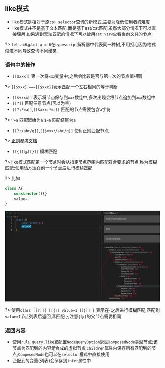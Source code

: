 ## like模式
- like模式是相对于原`css selector`查询的新模式,主要为降低使用者的难度
- like模式并不是基于文本匹配,而是基于ast/cst匹配,虽然大部分情况下可以直接理解,如果遇到无法匹配的情况下可以使用`ast view`查看当前文件的节点

?> `let a=6`与`let a = 6`在`typescript`解析器中代表同一种树,不用担心因为格式缩进不同导致查询不同结果
### 语句中的操作

- `[[$xxx]]` 第一次将`xxx`变量中;之后会比较是否与第一次的节点值相同

?> `[[$xxx]]===[[$xxx]]`表示匹配一个左右相同的等于判断
- `[[$+xxx]]` 表示将节点保存到`xxx`数组中,多次出现会将节点追加到`xxx`数组中
- `[[?]]` 匹配任意节点(可以为空)
- `[[?:*=a]]`,`[[$xxx:*=a]]` 匹配的节点需要包含`a`字符

?> `^=a` 匹配起始为`a` `$=a` 匹配结尾为`a` 

- `[[?:/abc/g]]`,`[[$xxx:/abc/g]]` 使用正则匹配节点

?> [正则参考文档](https://developer.mozilla.org/en-US/docs/Web/JavaScript/Guide/Regular_expressions)

- `[[{]]`与`[[}]]` 模糊匹配

?> like模式匹配第一个节点时会从指定节点范围内匹配符合要求的节点.称为模糊匹配;使用该方法在前一个节点后进行模糊匹配

?> 比如
```ts
class A{
    constructor(){}
    value=1
}
```
![树](../image/like/like-scope.png)

?> 使用`class [[?]]{ [[{]] value=1 [[}]] }` 表示在`{`之后进行模糊匹配,匹配到`value=1`节点列表后返回,再匹配 `}`;注意`{`与`}`的父节点需要相同

### 返回内容
- 使用`rule.query.like`或配置`NodeQueryOption`返回`ComposedNode`类型节点;该节点为匹配到的内容组合成的虚拟节点,`children`属性内保存所有匹配到的节点;`ComposedNode`也可以在`selector`模式中直接使用
- 匹配到的变量(列表)会保存到`infer`属性中